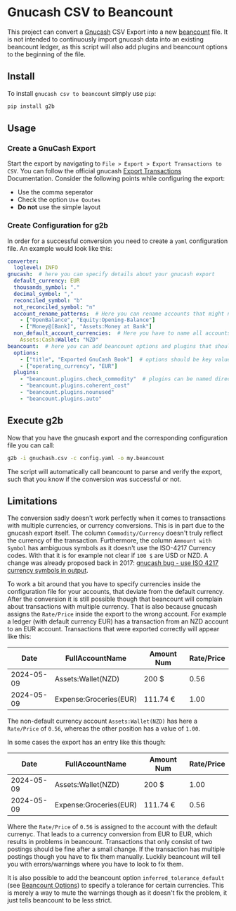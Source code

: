 # Gnucash CSV to Beancount

This project can convert a [Gnucash](https://github.com/Gnucash/gnucash) CSV Export into a new
[beancount](https://github.com/beancount/beancount) file.
It is not intended to continuously import gnucash data into an existing beancount ledger, as this 
script will also add plugins and beancount options to the beginning of the file.

## Install

To install `gnucash csv to beancount` simply use `pip`:

```bash
pip install g2b
```

## Usage

### Create a GnuCash Export

Start the export by navigating to `File > Export > Export Transactions to CSV`. 
You can follow the official gnucash [Export Transactions](https://www.gnucash.org/docs/v4/C/gnucash-help/trans-export.html)
Documentation.
Consider the following points while configuring the export:

- Use the comma seperator
- Check the option `Use Qoutes`
- **Do not** use the simple layout

### Create Configuration for g2b

In order for a successful conversion you need to create a `yaml` configuration file.
An example would look like this:

```yaml
converter:
  loglevel: INFO
gnucash:  # here you can specify details about your gnucash export
  default_currency: EUR
  thousands_symbol: "."
  decimal_symbol: ","
  reconciled_symbol: "b"
  not_reconciled_symbol: "n"
  account_rename_patterns:  # Here you can rename accounts that might not align with the beancount format
    - ["OpenBalance", "Equity:Opening-Balance"]
    - ["Money@[Bank]", "Assets:Money at Bank"]
  non_default_account_currencies:  # Here you have to name all accounts that deviate from the default currency
    Assets:Cash:Wallet: "NZD"
beancount:  # here you can add beancount options and plugins that should be added to output file
  options:
    - ["title", "Exported GnuCash Book"]  # options should be key value pairs
    - ["operating_currency", "EUR"]
  plugins:
    - "beancount.plugins.check_commodity"  # plugins can be named directly
    - "beancount.plugins.coherent_cost"
    - "beancount.plugins.nounused"
    - "beancount.plugins.auto"
```

## Execute g2b

Now that you have the gnucash export and the corresponding configuration file you can call:

```bash
g2b -i gnuchash.csv -c config.yaml -o my.beancount
```

The script will automatically call beancount to parse and verify the export, such that you know
if the conversion was successful or not.

## Limitations

The conversion sadly doesn't work perfectly when it comes to transactions with multiple currencies,
or currency conversions. 
This is in part due to the gnucash export itself.
The column `Commodity/Currency` doesn't truly reflect the currency of the transaction.
Furthermore, the column `Ammount with Symbol` has ambiguous symbols as it doesn't use the ISO-4217
Currency codes. 
With that it is for example not clear if `100 $` are USD or NZD. 
A change was already proposed back in 2017:
[gnucash bug - use ISO 4217 currency symbols in output](https://bugs.gnucash.org/show_bug.cgi?id=791651).

To work a bit around that you have to specify currencies inside the configuration file for your accounts,
that deviate from the default currency.
After the conversion it is still possible though that beancount will complain about transactions
with multiple currency. 
That is also because gnucash assigns the `Rate/Price` inside the export to the wrong account.
For example a ledger (with default currency EUR) has a transaction from an NZD account to an EUR
account.
Transactions that were exported correctly will appear like this:

| Date         | FullAccountName        | Amount Num | Rate/Price |
|--------------|------------------------|------------|------------|
| 2024-05-09   | Assets:Wallet(NZD)     | 200 $      | 0.56       |
| 2024-05-09   | Expense:Groceries(EUR) | 111.74 €   | 1.00       |

The non-default currency account `Assets:Wallet(NZD)` has here a `Rate/Price` of `0.56`, whereas
the other position has a value of `1.00`.

In some cases the export has an entry like this though:

| Date         | FullAccountName        | Amount Num | Rate/Price |
|--------------|------------------------|------------|------------|
| 2024-05-09   | Assets:Wallet(NZD)     | 200 $      | 1.00       |
| 2024-05-09   | Expense:Groceries(EUR) | 111.74 €   | 0.56       |

Where the `Rate/Price` of `0.56` is assigned to the account with the default currenyc.
That leads to a currency conversion from EUR to EUR, which results in problems in beancount.
Transactions that only consist of two postings should be fine after a small change. 
If the transaction has multiple postings though you have to fix them manually. 
Luckily beancount will tell you with errors/warnings where you have to look to fix them.

It is also possible to add the beancount option `inferred_tolerance_default`
(see [Beancount Options](https://beancount.github.io/docs/beancount_options_reference.html)) to
specify a tolerance for certain currencies.
This is merely a way to mute the warnings though as it doesn't fix the problem, it just tells
beancount to be less strict. 
